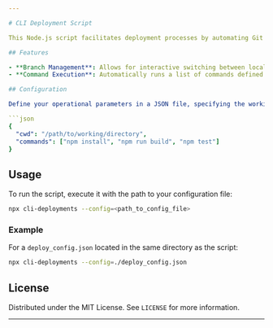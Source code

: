 ```yaml
---

# CLI Deployment Script

This Node.js script facilitates deployment processes by automating Git branch management and executing commands as specified in a configuration file.

## Features

- **Branch Management**: Allows for interactive switching between local Git branches.
- **Command Execution**: Automatically runs a list of commands defined in a configuration file.

## Configuration

Define your operational parameters in a JSON file, specifying the working directory and the commands you want executed:

```json
{
  "cwd": "/path/to/working/directory",
  "commands": ["npm install", "npm run build", "npm test"]
}
```

## Usage

To run the script, execute it with the path to your configuration file:

```bash
npx cli-deployments --config=<path_to_config_file>
```

### Example

For a `deploy_config.json` located in the same directory as the script:

```bash
npx cli-deployments --config=./deploy_config.json
```

## License

Distributed under the MIT License. See `LICENSE` for more information.

---
```

